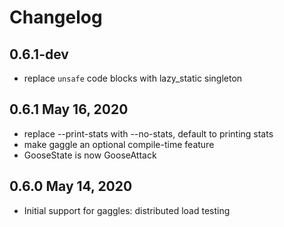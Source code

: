 # Changelog

## 0.6.1-dev
 - replace `unsafe` code blocks with lazy_static singleton

## 0.6.1 May 16, 2020
 - replace --print-stats with --no-stats, default to printing stats
 - make gaggle an optional compile-time feature
 - GooseState is now GooseAttack

## 0.6.0 May 14, 2020
 - Initial support for gaggles: distributed load testing